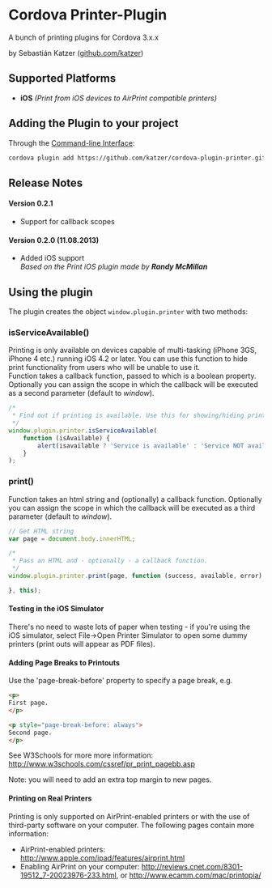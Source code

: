 Cordova Printer-Plugin
======================

A bunch of printing plugins for Cordova 3.x.x

by Sebastián Katzer ([github.com/katzer](https://github.com/katzer))

## Supported Platforms ##
- **iOS** *(Print from iOS devices to AirPrint compatible printers)*

## Adding the Plugin to your project ##
Through the [Command-line Interface](http://cordova.apache.org/docs/en/3.0.0/guide_cli_index.md.html#The%20Command-line%20Interface):

```bash
cordova plugin add https://github.com/katzer/cordova-plugin-printer.git
```

## Release Notes ##
#### Version 0.2.1 ####
- Support for callback scopes

#### Version 0.2.0 (11.08.2013) ####
- Added iOS support<br>
  *Based on the Print iOS plugin made by* ***Randy McMillan***

## Using the plugin ##
The plugin creates the object ```window.plugin.printer``` with two methods:

### isServiceAvailable() ###
Printing is only available on devices capable of multi-tasking (iPhone 3GS, iPhone 4 etc.) running iOS 4.2 or later. You can use this function to hide print functionality from users who will be unable to use it.<br>
Function takes a callback function, passed to which is a boolean property. Optionally you can assign the scope in which the callback will be executed as a second parameter (default to *window*).

```javascript
/*
 * Find out if printing is available. Use this for showing/hiding print buttons.
 */
window.plugin.printer.isServiceAvailable(
    function (isAvailable) {
        alert(isavailable ? 'Service is available' : 'Service NOT available');
    }
);
```

### print() ###
Function takes an html string and (optionally) a callback function. Optionally you can assign the scope in which the callback will be executed as a third parameter (default to *window*).

```javascript
// Get HTML string
var page = document.body.innerHTML;

/*
 * Pass an HTML and - optionally - a callback function.
 */
window.plugin.printer.print(page, function (success, available, error) {

}, this);
```

#### Testing in the iOS Simulator ####
There's no need to waste lots of paper when testing - if you're using the iOS simulator, select File->Open Printer Simulator to open some dummy printers (print outs will appear as PDF files).

#### Adding Page Breaks to Printouts ####
Use the 'page-break-before' property to specify a page break, e.g.

```html
<p>
First page.
</p>

<p style="page-break-before: always">
Second page.
</p>
```

See W3Schools for more more information: http://www.w3schools.com/cssref/pr_print_pagebb.asp

Note: you will need to add an extra top margin to new pages.


#### Printing on Real Printers ####
Printing is only supported on AirPrint-enabled printers or with the use of third-party software on your computer. The following pages contain more information:
 - AirPrint-enabled printers: http://www.apple.com/ipad/features/airprint.html
 - Enabling AirPrint on your computer: http://reviews.cnet.com/8301-19512_7-20023976-233.html, or http://www.ecamm.com/mac/printopia/
